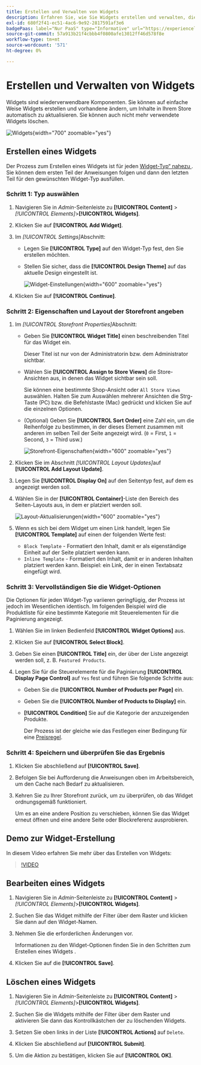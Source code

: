 ```yaml
---
title: Erstellen und Verwalten von Widgets
description: Erfahren Sie, wie Sie Widgets erstellen und verwalten, die automatisch Inhalte in Ihrem Store aktualisieren.
exl-id: 680f2f41-ec51-4ac6-9e92-2817591af3e6
badgePaas: label="Nur PaaS" type="Informative" url="https://experienceleague.adobe.com/de/docs/commerce/user-guides/product-solutions" tooltip="Gilt nur für Adobe Commerce in Cloud-Projekten (von Adobe verwaltete PaaS-Infrastruktur) und lokale Projekte."
source-git-commit: 57a913b21f4cbbb4f0800afe13012ff46d578f8e
workflow-type: tm+mt
source-wordcount: '571'
ht-degree: 0%

---
```


# Erstellen und Verwalten von Widgets

Widgets sind wiederverwendbare Komponenten. Sie können auf einfache Weise Widgets erstellen und vorhandene ändern, um Inhalte in Ihrem Store automatisch zu aktualisieren. Sie können auch nicht mehr verwendete Widgets löschen.

![Widgets](./assets/widgets.png){width="700" zoomable="yes"}

## Erstellen eines Widgets

Der Prozess zum Erstellen eines Widgets ist für jeden [Widget-Typ“ nahezu ](widgets.md#widget-types). Sie können dem ersten Teil der Anweisungen folgen und dann den letzten Teil für den gewünschten Widget-Typ ausfüllen.

### Schritt 1: Typ auswählen

1. Navigieren Sie in _Admin_-Seitenleiste zu **[!UICONTROL Content]** > _[!UICONTROL Elements]_>**[!UICONTROL Widgets]**.

1. Klicken Sie auf **[!UICONTROL Add Widget]**.

1. Im _[!UICONTROL Settings]_&#x200B;Abschnitt:

   - Legen Sie **[!UICONTROL Type]** auf den Widget-Typ fest, den Sie erstellen möchten.

   - Stellen Sie sicher, dass die **[!UICONTROL Design Theme]** auf das aktuelle Design eingestellt ist.

     ![Widget-Einstellungen](./assets/widget-settings.png){width="600" zoomable="yes"}

1. Klicken Sie auf **[!UICONTROL Continue]**.

### Schritt 2: Eigenschaften und Layout der Storefront angeben

1. Im _[!UICONTROL Storefront Properties]_&#x200B;Abschnitt:

   - Geben Sie **[!UICONTROL Widget Title]** einen beschreibenden Titel für das Widget ein.

     Dieser Titel ist nur von der Administratorin bzw. dem Administrator sichtbar.

   - Wählen Sie **[!UICONTROL Assign to Store Views]** die Store-Ansichten aus, in denen das Widget sichtbar sein soll.

     Sie können eine bestimmte Shop-Ansicht oder `All Store Views` auswählen. Halten Sie zum Auswählen mehrerer Ansichten die Strg-Taste (PC) bzw. die Befehlstaste (Mac) gedrückt und klicken Sie auf die einzelnen Optionen.

   - (Optional) Geben Sie **[!UICONTROL Sort Order]** eine Zahl ein, um die Reihenfolge zu bestimmen, in der dieses Element zusammen mit anderen im selben Teil der Seite angezeigt wird. (`0` = First, `1` = Second, `3` = Third usw.)

     ![Storefront-Eigenschaften](./assets/widget-storefront-properties.png){width="600" zoomable="yes"}

1. Klicken Sie im Abschnitt _[!UICONTROL Layout Updates]_&#x200B;auf **[!UICONTROL Add Layout Update]**.

1. Legen Sie **[!UICONTROL Display On]** auf den Seitentyp fest, auf dem es angezeigt werden soll.

1. Wählen Sie in der **[!UICONTROL Container]**-Liste den Bereich des Seiten-Layouts aus, in dem er platziert werden soll.

   ![Layout-Aktualisierungen](./assets/widget-layout-update-home-page.png){width="600" zoomable="yes"}

1. Wenn es sich bei dem Widget um einen Link handelt, legen Sie **[!UICONTROL Template]** auf einen der folgenden Werte fest:

   - `Block Template` - Formatiert den Inhalt, damit er als eigenständige Einheit auf der Seite platziert werden kann.
   - `Inline Template` - Formatiert den Inhalt, damit er in anderen Inhalten platziert werden kann. Beispiel: ein Link, der in einen Textabsatz eingefügt wird.

### Schritt 3: Vervollständigen Sie die Widget-Optionen

Die Optionen für jeden Widget-Typ variieren geringfügig, der Prozess ist jedoch im Wesentlichen identisch. Im folgenden Beispiel wird die Produktliste für eine bestimmte Kategorie mit Steuerelementen für die Paginierung angezeigt.

1. Wählen Sie im linken Bedienfeld **[!UICONTROL Widget Options]** aus.

1. Klicken Sie auf **[!UICONTROL Select Block]**.

1. Geben Sie einen **[!UICONTROL Title]** ein, der über der Liste angezeigt werden soll, z. B. `Featured Products`.

1. Legen Sie für die Steuerelemente für die Paginierung **[!UICONTROL Display Page Control]** auf `Yes` fest und führen Sie folgende Schritte aus:

   - Geben Sie die **[!UICONTROL Number of Products per Page]** ein.

   - Geben Sie die **[!UICONTROL Number of Products to Display]** ein.

   - **[!UICONTROL Condition]** Sie auf die Kategorie der anzuzeigenden Produkte.

     Der Prozess ist der gleiche wie das Festlegen einer Bedingung für eine [Preisregel](../merchandising-promotions/price-rules-catalog.md).

### Schritt 4: Speichern und überprüfen Sie das Ergebnis

1. Klicken Sie abschließend auf **[!UICONTROL Save]**.

1. Befolgen Sie bei Aufforderung die Anweisungen oben im Arbeitsbereich, um den Cache nach Bedarf zu aktualisieren.

1. Kehren Sie zu Ihrer Storefront zurück, um zu überprüfen, ob das Widget ordnungsgemäß funktioniert.

   Um es an eine andere Position zu verschieben, können Sie das Widget erneut öffnen und eine andere Seite oder Blockreferenz ausprobieren.

## Demo zur Widget-Erstellung

In diesem Video erfahren Sie mehr über das Erstellen von Widgets:

>[!VIDEO](https://video.tv.adobe.com/v/3417564?quality=12&learn=on&captions=ger)

## Bearbeiten eines Widgets

1. Navigieren Sie in _Admin_-Seitenleiste zu **[!UICONTROL Content]** > _[!UICONTROL Elements]_>**[!UICONTROL Widgets]**.

1. Suchen Sie das Widget mithilfe der Filter über dem Raster und klicken Sie dann auf den Widget-Namen.

1. Nehmen Sie die erforderlichen Änderungen vor.

   Informationen zu den Widget-Optionen finden Sie in den Schritten zum Erstellen eines Widgets .

1. Klicken Sie auf die **[!UICONTROL Save]**.

## Löschen eines Widgets

1. Navigieren Sie in _Admin_-Seitenleiste zu **[!UICONTROL Content]** > _[!UICONTROL Elements]_>**[!UICONTROL Widgets]**.

1. Suchen Sie die Widgets mithilfe der Filter über dem Raster und aktivieren Sie dann das Kontrollkästchen der zu löschenden Widgets.

1. Setzen Sie oben links in der Liste **[!UICONTROL Actions]** auf `Delete`.

1. Klicken Sie abschließend auf **[!UICONTROL Submit]**.

1. Um die Aktion zu bestätigen, klicken Sie auf **[!UICONTROL OK]**.
